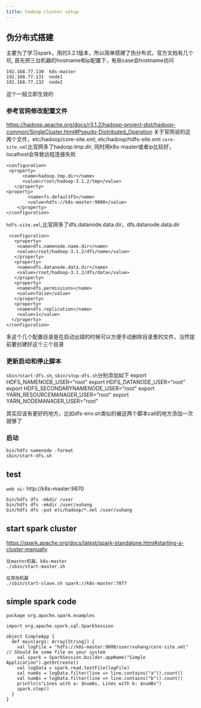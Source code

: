 ```yaml
---
title: hadoop cluster setup
---
```



## 伪分布式搭建
主要为了学习spark，用的3.2.1版本，所以简单搭建了伪分布式，官方文档有几个坑,
首先把三台机器的hostname和ip配置下，有些case会hostname访问
```
192.168.77.130  k8s-master
192.168.77.131  node1
192.168.77.132  node2
```
这个一般立即生效的

### 参考官网修改配置文件
https://hadoop.apache.org/docs/r3.1.2/hadoop-project-dist/hadoop-common/SingleCluster.html#Pseudo-Distributed_Operation
关于官网说的这两个文件，etc/hadoop/core-site.xml, etc/hadoop/hdfs-site.xml
`core-site.xml`比官网多了hadoop.tmp.dir, 同时用k8s-master或者ip比较好，localhost会导致远程连接失败
```
<configuration>
 <property>
      <name>hadoop.tmp.dir</name>
      <value>/root/hadoop-3.1.2/tmp</value>
   </property>
<property>
        <name>fs.defaultFS</name>
        <value>hdfs://k8s-master:9000</value>
    </property>
</configuration>
```

`hdfs-site.xml`,比官网多了dfs.datanode.data.dir，dfs.datanode.data.dir
```
 <configuration>
   <property>
    <name>dfs.namenode.name.dir</name>
    <value>/root/hadoop-3.1.2/dfs/name</value>
   </property>
   <property>
    <name>dfs.datanode.data.dir</name>
    <value>/root/hadoop-3.1.2/dfs/data</value>
   </property>
   <property>
    <name>dfs.permissions</name>
    <value>false</value>
   </property>
   <property>
    <name>dfs.replication</name>
    <value>1</value>
  </property>
</configuration>

```

多这个几个配置目录是在启动出错的时候可以方便手动删除目录里的文件，当然提前要创建好这个三个目录

### 更新启动和停止脚本
`sbin/start-dfs.sh`, `sbin/stop-dfs.sh`分别添加如下
export HDFS_NAMENODE_USER="root"
export HDFS_DATANODE_USER="root"
export HDFS_SECONDARYNAMENODE_USER="root"
export YARN_RESOURCEMANAGER_USER="root"
export YARN_NODEMANAGER_USER="root"

其实应该有更好的地方，比如dfs-env.sh类似的被这两个脚本call的地方添加一次就够了


### 启动
```
bin/hdfs namenode -format
sbin/start-dfs.sh
```


## test
`web ui:` http://k8s-master:9870

```
bin/hdfs dfs -mkdir /user
bin/hdfs dfs -mkdir /user/xuhang
bin/hdfs dfs -put etc/hadoop/*.xml /user/xuhang
```

## start spark cluster
https://spark.apache.org/docs/latest/spark-standalone.html#starting-a-cluster-manually
```
在master机器，k8s-master
./sbin/start-master.sh

在其他机器
./sbin/start-slave.sh spark://k8s-master:7077

```

## simple spark code
```
package org.apache.spark.examples

import org.apache.spark.sql.SparkSession

object SimpleApp {
  def main(args: Array[String]) {
    val logFile = "hdfs://k8s-master:9000/user/xuhang/core-site.xml" // Should be some file on your system
    val spark = SparkSession.builder.appName("Simple Application").getOrCreate()
    val logData = spark.read.textFile(logFile)
    val numAs = logData.filter(line => line.contains("a")).count()
    val numBs = logData.filter(line => line.contains("b")).count()
    println(s"Lines with a: $numAs, Lines with b: $numBs")
    spark.stop()
  }
}
```